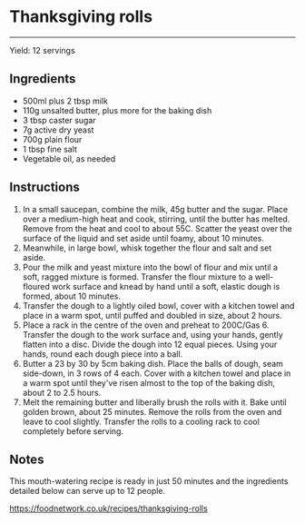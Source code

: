 # Thanksgiving rolls
---
Yield: 12 servings

## Ingredients
- 500ml plus 2 tbsp milk
- 110g unsalted butter, plus more for the baking dish
- 3 tbsp caster sugar
- 7g active dry yeast
- 700g plain flour
- 1 tbsp fine salt
- Vegetable oil, as needed

## Instructions
1. In a small saucepan, combine the milk, 45g butter and the sugar. Place over a medium-high heat and cook, stirring, until the butter has melted. Remove from the heat and cool to about 55C. Scatter the yeast over the surface of the liquid and set aside until foamy, about 10 minutes.
2. Meanwhile, in large bowl, whisk together the flour and salt and set aside.
3. Pour the milk and yeast mixture into the bowl of flour and mix until a soft, ragged mixture is formed. Transfer the flour mixture to a well-floured work surface and knead by hand until a soft, elastic dough is formed, about 10 minutes.
4. Transfer the dough to a lightly oiled bowl, cover with a kitchen towel and place in a warm spot, until puffed and doubled in size, about 2 hours.
5. Place a rack in the centre of the oven and preheat to 200C/Gas 6. Transfer the dough to the work surface and, using your hands, gently flatten into a disc. Divide the dough into 12 equal pieces. Using your hands, round each dough piece into a ball.
6. Butter a 23 by 30 by 5cm baking dish. Place the balls of dough, seam side-down, in 3 rows of 4 each. Cover with a kitchen towel and place in a warm spot until they've risen almost to the top of the baking dish, about 2 to 2.5 hours.
7. Melt the remaining butter and liberally brush the rolls with it. Bake until golden brown, about 25 minutes. Remove the rolls from the oven and leave to cool slightly. Transfer the rolls to a cooling rack to cool completely before serving.


## Notes

This mouth-watering recipe is ready in just 50 minutes and the ingredients detailed below can serve up to 12 people.

https://foodnetwork.co.uk/recipes/thanksgiving-rolls
